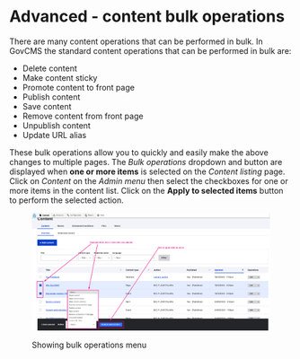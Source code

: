 # Advanced - content bulk operations

There are many content operations that can be performed in bulk. In GovCMS the standard content operations that can be performed in bulk are:

* Delete content
* Make content sticky
* Promote content to front page
* Publish content
* Save content
* Remove content from front page
* Unpublish content
* Update URL alias

These bulk operations allow you to quickly and easily make the above changes to multiple pages. The _Bulk operations_ dropdown and button are displayed when **one or more items** is selected on the _Content listing_ page. Click on _Content_ on the _Admin menu_ then select the checkboxes for one or more items in the content list. Click on the **Apply to selected items** button to perform the selected action.

<figure><img src="../.gitbook/assets/image (66).png" alt=""><figcaption><p>Showing bulk operations menu</p></figcaption></figure>
